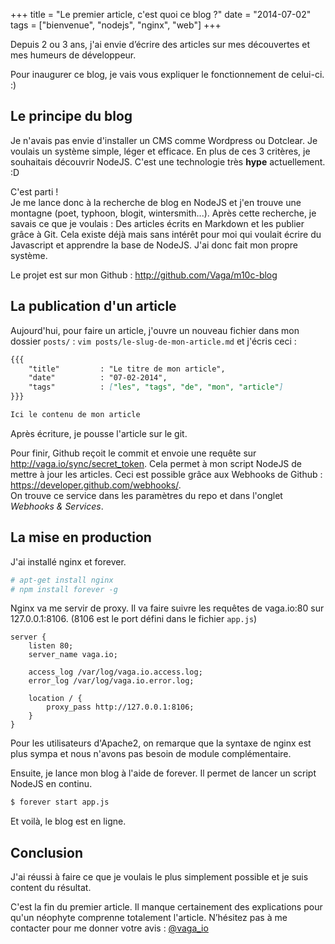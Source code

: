+++
title = "Le premier article, c'est quoi ce blog ?"
date = "2014-07-02"
tags = ["bienvenue", "nodejs", "nginx", "web"]
+++

Depuis 2 ou 3 ans, j'ai envie d’écrire des articles sur mes découvertes et mes humeurs de développeur.

Pour inaugurer ce blog, je vais vous expliquer le fonctionnement de celui-ci. :)

## Le principe du blog

Je n'avais pas envie d'installer un CMS comme Wordpress ou Dotclear. Je voulais un système simple, léger et efficace.
En plus de ces 3 critères, je souhaitais découvrir NodeJS. C'est une technologie très **hype** actuellement. :D

C'est parti !  
Je me lance donc à la recherche de blog en NodeJS et j'en trouve une montagne (poet, typhoon, blogit, wintersmith...).
Après cette recherche, je savais ce que je voulais : Des articles écrits en Markdown et les publier grâce à Git.
Cela existe déjà mais sans intérêt pour moi qui voulait écrire du Javascript et apprendre la base de NodeJS. J'ai donc fait mon propre système.

Le projet est sur mon Github : http://github.com/Vaga/m10c-blog

## La publication d'un article

Aujourd'hui, pour faire un article, j'ouvre un nouveau fichier dans mon dossier `posts/` : `vim posts/le-slug-de-mon-article.md` et j'écris ceci :
```markdown
{{{
    "title"         : "Le titre de mon article",
    "date"          : "07-02-2014",
    "tags"          : ["les", "tags", "de", "mon", "article"]
}}}

Ici le contenu de mon article
```
Après écriture, je pousse l'article sur le git.

Pour finir, Github reçoit le commit et envoie une requête sur http://vaga.io/sync/secret_token. Cela permet à mon script NodeJS de mettre à jour les articles.
Ceci est possible grâce aux Webhooks de Github : https://developer.github.com/webhooks/.  
On trouve ce service dans les paramètres du repo et dans l'onglet *Webhooks & Services*.

## La mise en production

J'ai installé nginx et forever.
```bash
# apt-get install nginx
# npm install forever -g
```
Nginx va me servir de proxy. Il va faire suivre les requêtes de vaga.io:80 sur 127.0.0.1:8106. (8106 est le port défini dans le fichier `app.js`)
```nginx
server {
    listen 80;
    server_name vaga.io;

    access_log /var/log/vaga.io.access.log;
    error_log /var/log/vaga.io.error.log;

    location / {
        proxy_pass http://127.0.0.1:8106;
    }
}
```
Pour les utilisateurs d'Apache2, on remarque que la syntaxe de nginx est plus sympa et nous n'avons pas besoin de module complémentaire.

Ensuite, je lance mon blog à l'aide de forever. Il permet de lancer un script NodeJS en continu.
```bash
$ forever start app.js
```
Et voilà, le blog est en ligne.

## Conclusion

J'ai réussi à faire ce que je voulais le plus simplement possible et je suis content du résultat.

C'est la fin du premier article.
Il manque certainement des explications pour qu'un néophyte comprenne totalement l'article.
N’hésitez pas à me contacter pour me donner votre avis : [@vaga_io](http://twitter.com/vaga_io)
